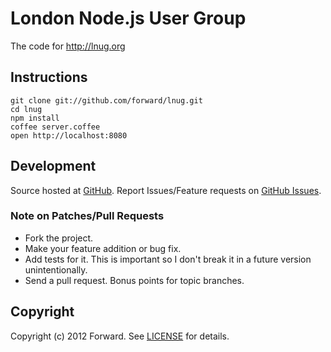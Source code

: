 # London Node.js User Group

The code for http://lnug.org

## Instructions

    git clone git://github.com/forward/lnug.git
    cd lnug
    npm install
    coffee server.coffee
    open http://localhost:8080

## Development

Source hosted at [GitHub](http://github.com/forward/lnug).
Report Issues/Feature requests on [GitHub Issues](http://github.com/forward/lnug/issues).

### Note on Patches/Pull Requests

 * Fork the project.
 * Make your feature addition or bug fix.
 * Add tests for it. This is important so I don't break it in a
   future version unintentionally.
 * Send a pull request. Bonus points for topic branches.

## Copyright

Copyright (c) 2012 Forward. See [LICENSE](https://github.com/forward/lnug/blob/master/LICENSE) for details.
